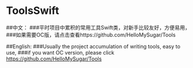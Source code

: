 # ToolsSwift

##中文：
###平时项目中累积的常用工具Swift类，对新手比较友好，方便易用，
###如果需要OC版，请点击查看https://github.com/HelloMySugar/Tools

##English:
###Usually the project accumulation of writing tools, easy to use,
###if you want OC version, please click https://github.com/HelloMySugar/Tools
